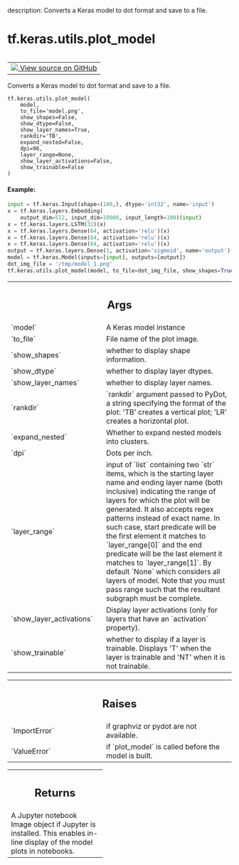 description: Converts a Keras model to dot format and save to a file.

<div itemscope itemtype="http://developers.google.com/ReferenceObject">
<meta itemprop="name" content="tf.keras.utils.plot_model" />
<meta itemprop="path" content="Stable" />
</div>

# tf.keras.utils.plot_model

<!-- Insert buttons and diff -->

<table class="tfo-notebook-buttons tfo-api nocontent" align="left">
<td>
  <a target="_blank" href="https://github.com/keras-team/keras/tree/v2.15.0/keras/utils/vis_utils.py#L378-L497">
    <img src="https://www.tensorflow.org/images/GitHub-Mark-32px.png" />
    View source on GitHub
  </a>
</td>
</table>



Converts a Keras model to dot format and save to a file.


<pre class="devsite-click-to-copy prettyprint lang-py tfo-signature-link">
<code>tf.keras.utils.plot_model(
    model,
    to_file=&#x27;model.png&#x27;,
    show_shapes=False,
    show_dtype=False,
    show_layer_names=True,
    rankdir=&#x27;TB&#x27;,
    expand_nested=False,
    dpi=96,
    layer_range=None,
    show_layer_activations=False,
    show_trainable=False
)
</code></pre>



<!-- Placeholder for "Used in" -->


#### Example:



```python
input = tf.keras.Input(shape=(100,), dtype='int32', name='input')
x = tf.keras.layers.Embedding(
    output_dim=512, input_dim=10000, input_length=100)(input)
x = tf.keras.layers.LSTM(32)(x)
x = tf.keras.layers.Dense(64, activation='relu')(x)
x = tf.keras.layers.Dense(64, activation='relu')(x)
x = tf.keras.layers.Dense(64, activation='relu')(x)
output = tf.keras.layers.Dense(1, activation='sigmoid', name='output')(x)
model = tf.keras.Model(inputs=[input], outputs=[output])
dot_img_file = '/tmp/model_1.png'
tf.keras.utils.plot_model(model, to_file=dot_img_file, show_shapes=True)
```

<!-- Tabular view -->
 <table class="responsive fixed orange">
<colgroup><col width="214px"><col></colgroup>
<tr><th colspan="2"><h2 class="add-link">Args</h2></th></tr>

<tr>
<td>
`model`<a id="model"></a>
</td>
<td>
A Keras model instance
</td>
</tr><tr>
<td>
`to_file`<a id="to_file"></a>
</td>
<td>
File name of the plot image.
</td>
</tr><tr>
<td>
`show_shapes`<a id="show_shapes"></a>
</td>
<td>
whether to display shape information.
</td>
</tr><tr>
<td>
`show_dtype`<a id="show_dtype"></a>
</td>
<td>
whether to display layer dtypes.
</td>
</tr><tr>
<td>
`show_layer_names`<a id="show_layer_names"></a>
</td>
<td>
whether to display layer names.
</td>
</tr><tr>
<td>
`rankdir`<a id="rankdir"></a>
</td>
<td>
`rankdir` argument passed to PyDot,
a string specifying the format of the plot: 'TB' creates a vertical
  plot; 'LR' creates a horizontal plot.
</td>
</tr><tr>
<td>
`expand_nested`<a id="expand_nested"></a>
</td>
<td>
Whether to expand nested models into clusters.
</td>
</tr><tr>
<td>
`dpi`<a id="dpi"></a>
</td>
<td>
Dots per inch.
</td>
</tr><tr>
<td>
`layer_range`<a id="layer_range"></a>
</td>
<td>
input of `list` containing two `str` items, which is the
starting layer name and ending layer name (both inclusive) indicating
the range of layers for which the plot will be generated. It also
accepts regex patterns instead of exact name. In such case, start
predicate will be the first element it matches to `layer_range[0]` and
the end predicate will be the last element it matches to
`layer_range[1]`. By default `None` which considers all layers of model.
Note that you must pass range such that the resultant subgraph must be
complete.
</td>
</tr><tr>
<td>
`show_layer_activations`<a id="show_layer_activations"></a>
</td>
<td>
Display layer activations (only for layers that
have an `activation` property).
</td>
</tr><tr>
<td>
`show_trainable`<a id="show_trainable"></a>
</td>
<td>
whether to display if a layer is trainable. Displays 'T'
when the layer is trainable and 'NT' when it is not trainable.
</td>
</tr>
</table>



<!-- Tabular view -->
 <table class="responsive fixed orange">
<colgroup><col width="214px"><col></colgroup>
<tr><th colspan="2"><h2 class="add-link">Raises</h2></th></tr>

<tr>
<td>
`ImportError`<a id="ImportError"></a>
</td>
<td>
if graphviz or pydot are not available.
</td>
</tr><tr>
<td>
`ValueError`<a id="ValueError"></a>
</td>
<td>
if `plot_model` is called before the model is built.
</td>
</tr>
</table>



<!-- Tabular view -->
 <table class="responsive fixed orange">
<colgroup><col width="214px"><col></colgroup>
<tr><th colspan="2"><h2 class="add-link">Returns</h2></th></tr>
<tr class="alt">
<td colspan="2">
A Jupyter notebook Image object if Jupyter is installed.
This enables in-line display of the model plots in notebooks.
</td>
</tr>

</table>

